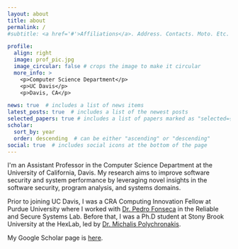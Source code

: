 ```yaml
---
layout: about
title: about
permalink: /
#subtitle: <a href='#'>Affiliations</a>. Address. Contacts. Moto. Etc.

profile:
  align: right
  image: prof_pic.jpg
  image_circular: false # crops the image to make it circular
  more_info: >
    <p>Computer Science Department</p>
    <p>UC Davis</p>
    <p>Davis, CA</p>

news: true  # includes a list of news items
latest_posts: true  # includes a list of the newest posts
selected_papers: true # includes a list of papers marked as "selected={true}"
scholar:
  sort_by: year
  order: descending  # can be either "ascending" or "descending"
social: true  # includes social icons at the bottom of the page
---
```


I'm an Assistant Professor in the Computer Science Department at the University of California, Davis. 
My research aims to improve software security and system performance by leveraging novel insights in the
software security, program analysis, and systems domains.

Prior to joining UC Davis, I was a CRA Computing Innovation Fellow at Purdue University where
I worked with [Dr. Pedro
Fonseca](https://www.cs.purdue.edu/homes/pfonseca/) in the Reliable and Secure Systems Lab.
Before that, I was a Ph.D student at Stony Brook University at the HexLab, led by 
[Dr. Michalis Polychronakis](https://www3.cs.stonybrook.edu/~mikepo/).

My Google Scholar page is [here](https://scholar.google.com/citations?user=lJqQKlQAAAAJ).

